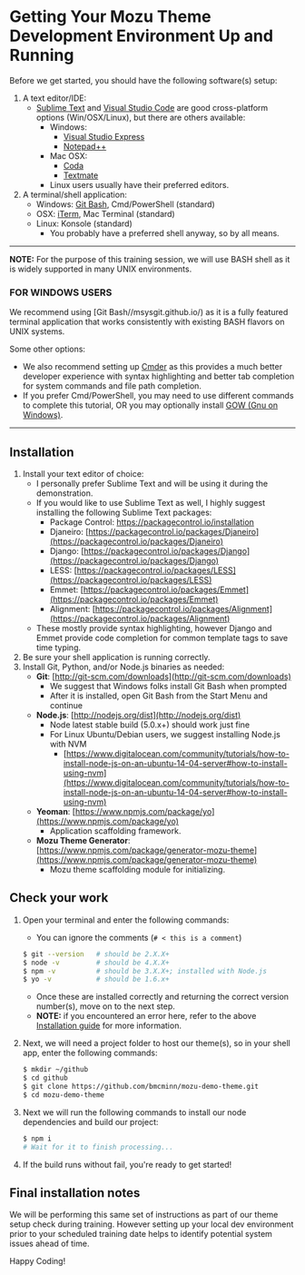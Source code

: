 # Getting Your Mozu Theme Development Environment Up and Running

Before we get started, you should have the following software(s) setup:

1. A text editor/IDE:
    - [Sublime Text](http://www.sublimetext.com/) and [Visual Studio Code](https://code.visualstudio.com/) are good cross-platform options (Win/OSX/Linux), but there are others available:
        - Windows:
            - [Visual Studio Express](http://www.visualstudio.com/downloads/download-visual-studio-vs)
            - [Notepad++](http://notepad-plus-plus.org/)
        - Mac OSX:
            - [Coda](https://panic.com/coda/)
            - [Textmate](http://macromates.com/)
        - Linux users usually have their preferred editors.
1. A terminal/shell application:
    - Windows: [Git Bash](https://msysgit.github.io/), Cmd/PowerShell (standard)
    - OSX: [iTerm](http://iterm2.com/), Mac Terminal (standard)
    - Linux: Konsole (standard)
        - You probably have a preferred shell anyway, so by all means.


-----

**NOTE:** For the purpose of this training session, we will use BASH shell as it is widely supported in many UNIX environments.


### FOR WINDOWS USERS

We recommend using [Git Bash//msysgit.github.io/) as it is a fully featured terminal application that works consistently with existing BASH flavors on UNIX systems.

Some other options:

- We also recommend setting up [Cmder](https://github.com/cmderdev/cmder) as this provides a much better developer experience with syntax highlighting and better tab completion for system commands and file path completion.
- If you prefer Cmd/PowerShell, you may need to use different commands to complete this tutorial, OR you may optionally install [GOW (Gnu on Windows)](https://github.com/bmatzelle/gow/wiki).



-----

## Installation

1. Install your text editor of choice:
    - I personally prefer Sublime Text and will be using it during the demonstration.
    - If you would like to use Sublime Text as well, I highly suggest installing the following Sublime Text packages:
        - Package Control: https://packagecontrol.io/installation
        - Djaneiro: [https://packagecontrol.io/packages/Djaneiro](https://packagecontrol.io/packages/Djaneiro)
        - Django:   [https://packagecontrol.io/packages/Django](https://packagecontrol.io/packages/Django)
        - LESS:     [https://packagecontrol.io/packages/LESS](https://packagecontrol.io/packages/LESS)
        - Emmet:    [https://packagecontrol.io/packages/Emmet](https://packagecontrol.io/packages/Emmet)
        - Alignment: [https://packagecontrol.io/packages/Alignment](https://packagecontrol.io/packages/Alignment)
    - These mostly provide syntax highlighting, however Django and Emmet provide code completion for common template tags to save time typing.
1. Be sure your shell application is running correctly.
1. Install Git, Python, and/or Node.js binaries as needed:
    - **Git**: [http://git-scm.com/downloads](http://git-scm.com/downloads)
        - We suggest that Windows folks install Git Bash when prompted
        - After it is installed, open Git Bash from the Start Menu and continue
    - **Node.js**: [http://nodejs.org/dist](http://nodejs.org/dist)
        - Node latest stable build (5.0.x+) should work just fine
        - For Linux Ubuntu/Debian users, we suggest installing Node.js with NVM
            - [https://www.digitalocean.com/community/tutorials/how-to-install-node-js-on-an-ubuntu-14-04-server#how-to-install-using-nvm](https://www.digitalocean.com/community/tutorials/how-to-install-node-js-on-an-ubuntu-14-04-server#how-to-install-using-nvm)
    - **Yeoman**: [https://www.npmjs.com/package/yo](https://www.npmjs.com/package/yo)
        - Application scaffolding framework.
    - **Mozu Theme Generator**: [https://www.npmjs.com/package/generator-mozu-theme](https://www.npmjs.com/package/generator-mozu-theme)
        - Mozu theme scaffolding module for initializing.


## Check your work

1. Open your terminal and enter the following commands:
    - You can ignore the comments (`# < this is a comment`)

    ``` bash
    $ git --version   # should be 2.X.X+
    $ node -v         # should be 4.X.X+
    $ npm -v          # should be 3.X.X+; installed with Node.js
    $ yo -v           # should be 1.6.x+
    ```

    - Once these are installed correctly and returning the correct version number(s), move on to the next step.
    - **NOTE:** if you encountered an error here, refer to the above [Installation guide](#installation) for more information.

1. Next, we will need a project folder to host our theme(s), so in your shell app, enter the following commands:

    ``` bash
    $ mkdir ~/github
    $ cd github
    $ git clone https://github.com/bmcminn/mozu-demo-theme.git
    $ cd mozu-demo-theme
    ```

1. Next we will run the following commands to install our node dependencies and build our project:

    ``` bash
    $ npm i
    # Wait for it to finish processing...
    ```

1. If the build runs without fail, you're ready to get started!


## Final installation notes

We will be performing this same set of instructions as part of our theme setup check during training. However setting up your local dev environment prior to your scheduled training date helps to identify potential system issues ahead of time.



Happy Coding!
